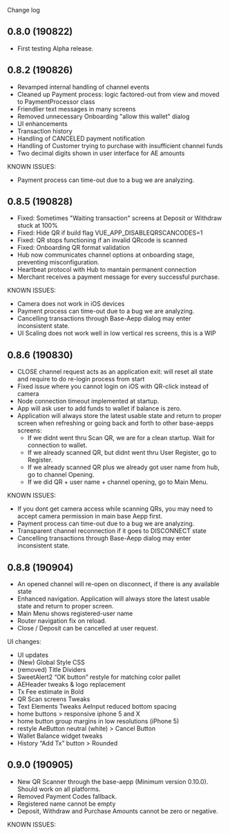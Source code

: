 Change log

0.8.0 (190822)
--------------

+ First testing Alpha release. 

0.8.2 (190826)
--------------
+ Revamped internal handling of channel events
+ Cleaned up Payment process: logic factored-out from view and moved to PaymentProcessor class
+ Friendlier text messages in many screens 
+ Removed unnecessary Onboarding "allow this wallet" dialog
+ UI enhancements 
+ Transaction history 
+ Handling of CANCELED payment notification 
+ Handling of Customer trying to purchase with insufficient channel funds 
+ Two decimal digits shown in user interface for AE amounts

KNOWN ISSUES: 
+ Payment process can  time-out due to a bug we are analyzing.


0.8.5 (190828)
--------------
+ Fixed: Sometimes "Waiting transaction" screens at Deposit or Withdraw stuck at 100%
+ Fixed: Hide QR if build flag VUE_APP_DISABLEQRSCANCODES=1
+ Fixed: QR stops functioning if an invalid QRcode is scanned
+ Fixed: Onboarding QR format validation 
+ Hub now communicates channel options at onboarding stage, preventing misconfiguration.
+ Heartbeat protocol with Hub to mantain permanent connection
+ Merchant receives a payment message for every successful purchase.

KNOWN ISSUES: 
+ Camera does not work in iOS devices
+ Payment process can  time-out due to a bug we are analyzing.
+ Cancelling transactions through Base-Aepp dialog may enter inconsistent state.
+ UI Scaling does not work well in low vertical res screens, this is a WIP

0.8.6 (190830)
--------------
+ CLOSE channel request acts as an application exit: will reset all state and require to do re-login process from start
+ Fixed issue where you cannot login on iOS with QR-click instead of camera
+ Node connection timeout implemented at startup.
+ App will ask user to add funds to wallet if balance is zero.
+ Application will always store the latest usable state and return to proper screen when refreshing or going back and forth to other base-aepps screens:
  - If we didnt went thru Scan QR, we are for a clean startup. Wait for connection to wallet.
  - If we already scanned QR, but didnt went thru User Register, go to Register.
  - If we already scanned QR plus we already got user name from hub, go to channel Opening.
  - If we did QR + user name + channel opening, go to Main Menu.

KNOWN ISSUES:
+ If you dont get camera access while scanning QRs, you may need to accept camera permission in main base Aepp first.
+ Payment process can  time-out due to a bug we are analyzing.
+ Transparent channel reconnection if it goes to DISCONNECT state
+ Cancelling transactions through Base-Aepp dialog may enter inconsistent state.

0.8.8 (190904)
--------------
+ An opened channel will re-open on disconnect, if there is any available state
+ Enhanced navigation. Application will always store the latest usable state and return to proper screen.
+ Main Menu shows registered-user name
+ Router navigation fix on reload.
+ Close / Deposit can be cancelled at user request.

UI changes: 

+ UI updates
+ (New) Global Style CSS
+ (removed) Title Dividers
+ SweetAlert2 “OK button” restyle for matching color pallet
+ AEHeader tweaks & logo replacement
+ Tx Fee estimate in Bold
+ QR Scan screens Tweaks
+ Text Elements Tweaks AeInput reduced bottom spacing
+ home buttons > responsive iphone 5 and X
+ home button group margins in low resolutions (iPhone 5)
+  restyle AeButton neutral (white) > Cancel Button
+ Wallet Balance widget tweaks
+ History “Add Tx” button > Rounded

0.9.0 (190905)
--------------
+ New QR Scanner through the base-aepp (Minimum version 0.10.0). Should work on all platforms.
+ Removed Payment Codes fallback.
+ Registered name cannot be empty
+ Deposit, Withdraw and Purchase Amounts cannot be zero or negative.

KNOWN ISSUES:

